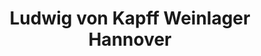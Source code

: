---
title: "Ludwig von Kapff Weinlager Hannover"
url: /hannover/ludwig-von-kapff-weinlager-hannover/
shop: Spirituosen
---